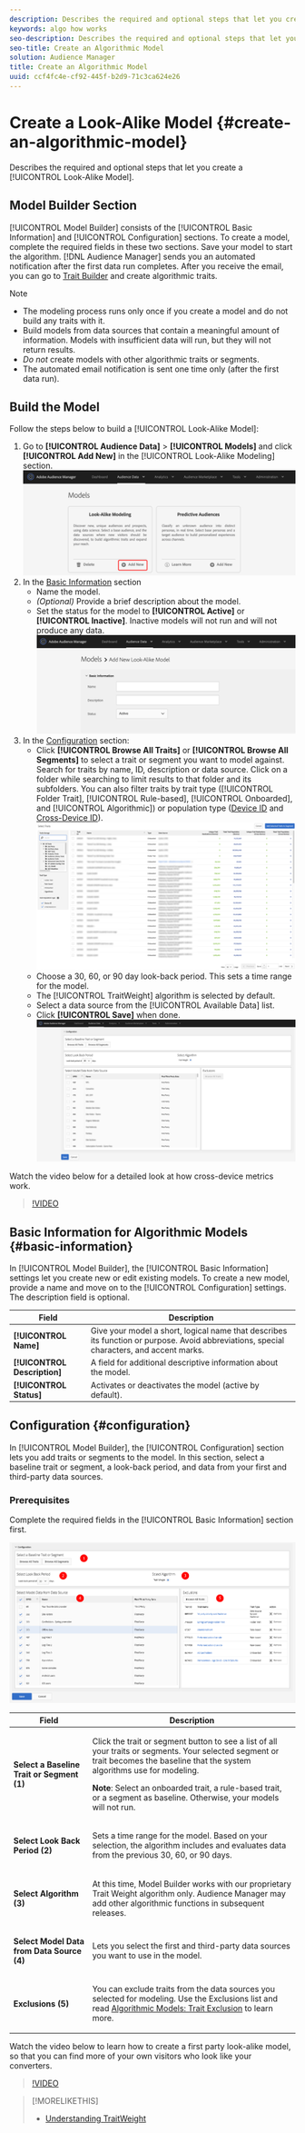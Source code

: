 ```yaml
---
description: Describes the required and optional steps that let you create an algorithmic model in Model Builder.
keywords: algo how works
seo-description: Describes the required and optional steps that let you create an algorithmic model in Model Builder.
seo-title: Create an Algorithmic Model
solution: Audience Manager
title: Create an Algorithmic Model
uuid: ccf4fc4e-cf92-445f-b2d9-71c3ca624e26
---
```


# Create a Look-Alike Model {#create-an-algorithmic-model}

Describes the required and optional steps that let you create a [!UICONTROL Look-Alike Model].

## Model Builder Section

[!UICONTROL Model Builder] consists of the [!UICONTROL Basic Information] and [!UICONTROL Configuration] sections. To create a model, complete the required fields in these two sections. Save your model to start the algorithm. [!DNL Audience Manager] sends you an automated notification after the first data run completes. After you receive the email, you can go to [Trait Builder](../../features/traits/about-trait-builder.md) and create algorithmic traits.

>[!NOTE]
>
>* The modeling process runs only once if you create a model and do not build any traits with it.
>* Build models from data sources that contain a meaningful amount of information. Models with insufficient data will run, but they will not return results.
>* *Do not* create models with other algorithmic traits or segments.
>* The automated email notification is sent one time only (after the first data run).

## Build the Model

Follow the steps below to build a [!UICONTROL Look-Alike Model]:

1. Go to **[!UICONTROL Audience Data]** > **[!UICONTROL Models]** and click **[!UICONTROL Add New]** in the [!UICONTROL Look-Alike Modeling] section.
    ![look-alike-add](assets/look-alike-add.png)
1. In the [Basic Information](../../features/algorithmic-models/create-model.md#basic-information) section
    * Name the model.
    * *(Optional)* Provide a brief description about the model.
    * Set the status for the model to **[!UICONTROL Active]** or **[!UICONTROL Inactive]**. Inactive models will not run and will not produce any data.
    ![look-alike-basic](assets/look-alike-basic.png)
1. In the [Configuration](../../features/algorithmic-models/create-model.md#configuration) section:
    * Click **[!UICONTROL Browse All Traits]** or **[!UICONTROL Browse All Segments]** to select a trait or segment you want to model against. Search for traits by name, ID, description or data source. Click on a folder while searching to limit results to that folder and its subfolders. You can also filter traits by trait type ([!UICONTROL Folder Trait], [!UICONTROL Rule-based], [!UICONTROL Onboarded], and [!UICONTROL Algorithmic]) or population type ([Device ID](../../reference/ids-in-aam.md) and [Cross-Device ID](../../reference/ids-in-aam.md)).
    ![browse-traits](assets/browse-traits.png)
    * Choose a 30, 60, or 90 day look-back period. This sets a time range for the model.
    * The [!UICONTROL TraitWeight] algorithm is selected by default.
    * Select a data source from the [!UICONTROL Available Data] list.
    * Click **[!UICONTROL Save]** when done.
    ![look-alike-configuration](assets/look-alike-configuration.png)

Watch the video below for a detailed look at how cross-device metrics work.

>[!VIDEO](https://docs.adobe.com/content/help/en/audience-manager-learn/tutorials/build-and-manage-audiences/profile-merge/understanding-cross-device-metrics-in-audience-manager.html)

## Basic Information for Algorithmic Models {#basic-information}

<!-- r_model_basic.xml -->

In [!UICONTROL Model Builder], the [!UICONTROL Basic Information] settings let you create new or edit existing models. To create a new model, provide a name and move on to the [!UICONTROL Configuration] settings. The description field is optional.

|  Field  | Description  |
|---|---|
|  **[!UICONTROL Name]** | Give your model a short, logical name that describes its function or purpose. Avoid abbreviations, special characters, and accent marks.  |
|  **[!UICONTROL Description]** | A field for additional descriptive information about the model.  |
|  **[!UICONTROL Status]** | Activates or deactivates the model (active by default). |

## Configuration {#configuration}

In [!UICONTROL Model Builder], the [!UICONTROL Configuration] section lets you add traits or segments to the model. In this section, select a baseline trait or segment, a look-back period, and data from your first and third-party data sources.

<!-- r_model_configuration.xml -->

### Prerequisites

Complete the required fields in the [!UICONTROL Basic Information] section first.

![](assets/lam_exclude_traits_numbered.png)

<table id="table_7A6BE5E5498D4776A30323B743954150"> 
 <thead> 
  <tr> 
   <th colname="col1" class="entry"> Field </th> 
   <th colname="col2" class="entry"> Description </th> 
  </tr> 
 </thead>
 <tbody> 
  <tr> 
   <td colname="col1"> <p><b>Select a Baseline Trait or Segment (1)</b> </p> </td> 
   <td colname="col2"> <p>Click the trait or segment button to see a list of all your traits or segments. Your selected segment or trait becomes the baseline that the system algorithms use for modeling. </p> <p> <p><b>Note</b>:  Select an onboarded trait, a rule-based trait, or a segment as baseline. Otherwise, your models will not run. </p> </p> </td> 
  </tr> 
  <tr> 
   <td colname="col1"> <p><b>Select Look Back Period (2)</b> </p> </td> 
   <td colname="col2"> <p>Sets a time range for the model. Based on your selection, the algorithm includes and evaluates data from the previous 30, 60, or 90 days. </p> </td> 
  </tr> 
  <tr> 
   <td colname="col1"> <p><b>Select Algorithm (3)</b> </p> </td> 
   <td colname="col2"> <p>At this time, Model Builder works with our proprietary <span class="keyword"> Trait Weight</span> algorithm only. <span class="keyword"> Audience Manager</span> may add other algorithmic functions in subsequent releases. </p> </td>
  </tr>
  <tr> 
   <td colname="col1"> <p><b>Select Model Data from Data Source (4)</b> </p> </td> 
   <td colname="col2"> <p>Lets you select the first and third-party data sources you want to use in the model. </p> </td>
  </tr> 
  <tr> 
   <td colname="col1"> <p><b>Exclusions (5)</b> </p> </td> 
   <td colname="col2"> <p>You can exclude traits from the data sources you selected for modeling. Use the <span class="wintitle"> Exclusions</span> list and read <a href="../../features/algorithmic-models/trait-exclusion-algo-models.md"> Algorithmic Models: Trait Exclusion</a> to learn more. </p> </td>
  </tr> 
 </tbody>
</table>

Watch the video below to learn how to create a first party look-alike model, so that you can find more of your own visitors who look like your converters.

>[!VIDEO](https://video.tv.adobe.com/v/23504/)

>[!MORELIKETHIS]
>
>* [Understanding TraitWeight](../../features/algorithmic-models/understanding-models.md#understanding-traitweight)

